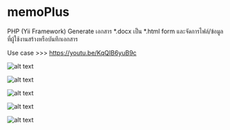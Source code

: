 ﻿# memoPlus
PHP (Yii Framework) Generate เอกสาร *.docx เป็น *.html form และจัดการไฟล์/ข้อมูล ที่ผู้ใช้งานสร้างหรือบันทึกเอกสาร

Use case >>> https://youtu.be/KqQIB6yuB9c

![alt text](https://github.com/StCrownClown/memoPlus/images/blob/master/memoPlus01.png "memoPlus 1")

![alt text](https://github.com/StCrownClown/memoPlus/images/blob/master/memoPlus02.png "memoPlus 2")

![alt text](https://github.com/StCrownClown/memoPlus/images/blob/master/memoPlus03.png "memoPlus 3")

![alt text](https://github.com/StCrownClown/memoPlus/images/blob/master/memoPlus04.png "memoPlus 4")

![alt text](https://github.com/StCrownClown/memoPlus/images/blob/master/memoPlus05.png "memoPlus 5")
